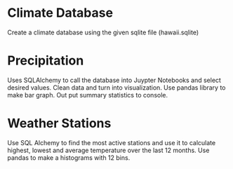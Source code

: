 # Climate Database 

Create a climate database using the given sqlite file (hawaii.sqlite)

# Precipitation 

Uses SQLAlchemy to call the database into Juypter Notebooks and select desired values. Clean data and turn into visualization. 
Use pandas library to make bar graph. Out put summary statistics to console. 

# Weather Stations

Use SQL Alchemy to find the most active stations and use it to calculate highest, lowest and average temperature over the last 12 months.
Use pandas to make a histograms with 12 bins. 

